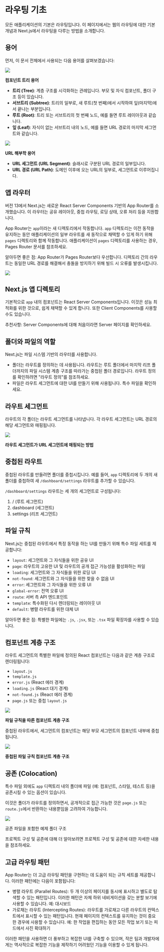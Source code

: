 # 라우팅 기초

모든 애플리케이션의 기본은 라우팅입니다. 이 페이지에서는 웹의 라우팅에 대한 기본 개념과 Next.js에서 라우팅을 다루는 방법을 소개합니다.

## 용어

먼저, 이 문서 전체에서 사용되는 다음 용어를 살펴보겠습니다:

<img src="https://nextjs.org/_next/image?url=%2Fdocs%2Fdark%2Fterminology-component-tree.png&w=1920&q=75&dpl=dpl_2Fk7c6hPMRGKhuGAJpzyR9iK5xMx">

**컴포넌트 트리 용어**

-   **트리 (Tree)**: 계층 구조를 시각화하는 관례입니다. 부모 및 자식 컴포넌트, 폴더 구조 등이 있습니다.
-   **서브트리 (Subtree)**: 트리의 일부로, 새 루트(첫 번째)에서 시작하여 잎(마지막)에서 끝나는 부분입니다.
-   **루트 (Root)**: 트리 또는 서브트리의 첫 번째 노드, 예를 들면 루트 레이아웃과 같습니다.
-   **잎 (Leaf)**: 자식이 없는 서브트리 내의 노드, 예를 들면 URL 경로의 마지막 세그먼트와 같습니다.

<img src="https://nextjs.org/_next/image?url=%2Fdocs%2Fdark%2Fterminology-url-anatomy.png&w=1920&q=75&dpl=dpl_2Fk7c6hPMRGKhuGAJpzyR9iK5xMx">

**URL 해부학 용어**

-   **URL 세그먼트 (URL Segment)**: 슬래시로 구분된 URL 경로의 일부입니다.
-   **URL 경로 (URL Path)**: 도메인 이후에 오는 URL의 일부로, 세그먼트로 이루어집니다.

## 앱 라우터

버전 13에서 Next.js는 새로운 React Server Components 기반의 App Router를 소개했습니다. 이 라우터는 공유 레이아웃, 중첩 라우팅, 로딩 상태, 오류 처리 등을 지원합니다.

App Router는 `app`이라는 새 디렉토리에서 작동합니다. `app` 디렉토리는 이전 동작을 유지하는 동안 애플리케이션의 일부 라우트를 새 동작으로 채택할 수 있게 하기 위해 `pages` 디렉토리와 함께 작동합니다. 애플리케이션이 `pages` 디렉토리를 사용하는 경우, Pages Router 문서를 참조하세요.

알아두면 좋은 점: App Router가 Pages Router보다 우선합니다. 디렉토리 간의 라우트는 동일한 URL 경로를 해결해서 충돌을 방지하기 위해 빌드 시 오류를 발생시킵니다.

<img src="https://nextjs.org/_next/image?url=%2Fdocs%2Fdark%2Fnext-router-directories.png&w=1920&q=75&dpl=dpl_2Fk7c6hPMRGKhuGAJpzyR9iK5xMx">

## Next.js 앱 디렉토리

기본적으로 `app` 내의 컴포넌트는 React Server Components입니다. 이것은 성능 최적화를 위한 것으로, 쉽게 채택할 수 있게 합니다. 또한 Client Components를 사용할 수도 있습니다.

추천사항: Server Components에 대해 처음이라면 Server 페이지를 확인하세요.

## 폴더와 파일의 역할

Next.js는 파일 시스템 기반의 라우터를 사용합니다.

-   폴더는 라우트를 정의하는 데 사용됩니다. 라우트는 루트 폴더에서 마지막 리프 폴더까지의 파일 시스템 계층 구조를 따라가는 중첩된 폴더 경로입니다. 라우트 정의를 확인하려면 "라우트 정의"를 참조하세요.
-   파일은 라우트 세그먼트에 대한 UI를 만들기 위해 사용됩니다. 특수 파일을 확인하세요.

## 라우트 세그먼트

라우트의 각 폴더는 라우트 세그먼트를 나타냅니다. 각 라우트 세그먼트는 URL 경로의 해당 세그먼트와 매핑됩니다.

<img src="https://nextjs.org/_next/image?url=%2Fdocs%2Fdark%2Froute-segments-to-path-segments.png&w=1920&q=75&dpl=dpl_2Fk7c6hPMRGKhuGAJpzyR9iK5xMx">

**라우트 세그먼트가 URL 세그먼트에 매핑되는 방법**

## 중첩된 라우트

중첩된 라우트를 만들려면 폴더를 중첩시킵니다. 예를 들어, `app` 디렉토리에 두 개의 새 폴더를 중첩하여 새 `/dashboard/settings` 라우트를 추가할 수 있습니다.

`/dashboard/settings` 라우트는 세 개의 세그먼트로 구성됩니다:

1. / (루트 세그먼트)
2. dashboard (세그먼트)
3. settings (리프 세그먼트)

## 파일 규칙

Next.js는 중첩된 라우트에서 특정 동작을 하는 UI를 만들기 위해 특수 파일 세트를 제공합니다:

-   `layout`: 세그먼트와 그 자식들을 위한 공유 UI
-   `page`: 라우트의 고유한 UI 및 라우트의 공개 접근 가능성을 활성화하는 파일
-   `loading`: 세그먼트와 그 자식들을 위한 로딩 UI
-   `not-found`: 세그먼트와 그 자식들을 위한 찾을 수 없음 UI
-   `error`: 세그먼트와 그 자식들을 위한 오류 UI
-   `global-error`: 전역 오류 UI
-   `route`: 서버 측 API 엔드포인트
-   `template`: 특수화된 다시 렌더링되는 레이아웃 UI
-   `default`: 병렬 라우트를 위한 대체 UI

알아두면 좋은 점: 특별한 파일에는 `.js`, `.jsx`, 또는 `.tsx` 파일 확장자를 사용할 수 있습니다.

## 컴포넌트 계층 구조

라우트 세그먼트의 특별한 파일에 정의된 React 컴포넌트는 다음과 같은 계층 구조로 렌더링됩니다:

-   `layout.js`
-   `template.js`
-   `error.js` (React 에러 경계)
-   `loading.js` (React 대기 경계)
-   `not-found.js` (React 에러 경계)
-   `page.js` 또는 중첩 `layout.js`

<img src="https://nextjs.org/_next/image?url=%2Fdocs%2Fdark%2Ffile-conventions-component-hierarchy.png&w=1920&q=75&dpl=dpl_2Fk7c6hPMRGKhuGAJpzyR9iK5xMx">

**파일 규칙을 따른 컴포넌트 계층 구조**

중첩된 라우트에서, 세그먼트의 컴포넌트는 해당 부모 세그먼트의 컴포넌트 내부에 중첩됩니다.

<img src="https://nextjs.org/_next/image?url=%2Fdocs%2Fdark%2Fnested-file-conventions-component-hierarchy.png&w=1920&q=75&dpl=dpl_2Fk7c6hPMRGKhuGAJpzyR9iK5xMx">

**중첩된 파일 규칙 컴포넌트 계층 구조**

## 공존 (Colocation)

특수 파일 외에도 `app` 디렉토리 내의 폴더에 파일 (예: 컴포넌트, 스타일, 테스트 등)을 공존시킬 수 있는 옵션이 있습니다.

이것은 폴더가 라우트를 정의하면서, 공개적으로 접근 가능한 것은 `page.js` 또는 `route.js`에서 반환하는 내용뿐임을 고려하여 가능합니다.

<img src="https://nextjs.org/_next/image?url=%2Fdocs%2Fdark%2Fproject-organization-colocation.png&w=1920&q=75&dpl=dpl_2Fk7c6hPMRGKhuGAJpzyR9iK5xMx">

공존 파일을 포함한 예제 폴더 구조

프로젝트 구성 및 공존에 대해 더 알아보려면 프로젝트 구성 및 공존에 대한 자세한 내용을 참조하세요.

## 고급 라우팅 패턴

App Router는 더 고급 라우팅 패턴을 구현하는 데 도움이 되는 규칙 세트를 제공합니다. 이러한 패턴에는 다음이 포함됩니다:

-   병렬 라우트 (Parallel Routes): 두 개 이상의 페이지를 동시에 표시하고 별도로 탐색할 수 있는 패턴입니다. 이러한 패턴은 자체 하위 네비게이션을 갖는 분할 보기에 사용할 수 있습니다. 예: 대시보드
-   가로채는 라우트 (Intercepting Routes): 라우트를 가로채고 다른 라우트의 컨텍스트에서 표시할 수 있는 패턴입니다. 현재 페이지의 컨텍스트를 유지하는 것이 중요한 경우에 사용할 수 있습니다. 예: 한 작업을 편집하는 동안 모든 작업 보기 또는 피드에서 사진 확대하기

이러한 패턴을 사용하면 더 풍부하고 복잡한 UI를 구축할 수 있으며, 작은 팀과 개발자에게는 역사적으로 복잡한 기능을 제작하기 어려웠던 기능을 이용할 수 있게 됩니다.

